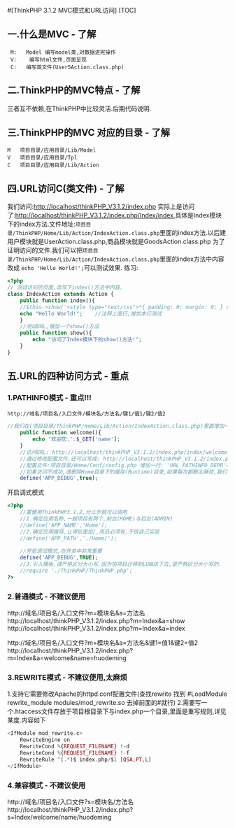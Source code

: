 #[ThinkPHP 3.1.2 MVC模式和URL访问]
[TOC]
## 一.什么是MVC - 了解
     M:   Model 编写model类,对数据进宪操作
     V:    编写html文件,页面呈现
     C:   编写类文件(User5Action.class.php)

## 二.ThinkPHP的MVC特点 - 了解
三者互不依赖,在ThinkPHP中比较灵活.后期代码说明.

## 三.ThinkPHP的MVC 对应的目录 - 了解
    M   项目目录/应用目录/Lib/Model
    V   项目目录/应用目录/Tpl
    C   项目目录/应用目录/Lib/Action

## 四.URL访问C(类文件) - 了解
我们访问:[http://localhost/thinkPHP_V3.1.2/index.php](http://localhost/thinkPHP_V3.1.2/index.php)
实际上是访问了:[http://localhost/thinkPHP_V3.1.2/index.php/Index/index](http://localhost/thinkPHP_V3.1.2/index.php/Index/index),具体是Index模块下的index方法.文件地址:`项目目录/ThinkPHP/Home/Lib/Action/IndexAction.class.php`里面的index方法.以后建用户模块就是UserAction.class.php,商品模块就是GoodsAction.class.php
为了证明访问的文件.我们可以把`项目目录/ThinkPHP/Home/Lib/Action/IndexAction.class.php`里面的index方法中内容改成 `echo 'Hello World!';`可以测试效果.
练习:
```php
<?php
// 测试访问的页面,改写下index()方法中内容.
class IndexAction extends Action {
    public function index(){
	//$this->show('<style type="text/css">*{ padding: 0; margin: 0; } div{ padding: 4px 48px;} body{ background: #fff; font-family: "微软雅黑"; color: #333;} h1{ font-size: 100px; font-weight: normal; margin-bottom: 12px; } p{ line-height: 1.8em; font-size: 36px }</style><div style="padding: 24px 48px;"> <h1>:)</h1><p>欢迎使用 <b>ThinkPHP</b>！</p></div><script type="text/javascript" src="http://tajs.qq.com/stats?sId=9347272" charset="UTF-8"></script>','utf-8');
    echo "Hello World!";    //注释上面行,增加本行测试
	}
	//测试URL,增加一个show()方法
	public function show(){
		echo "访问了Index模块下的show()方法!";
	}
}
```
## 五.URL的四种访问方式 - 重点
### 1.PATHINFO模式 - 重点!!!
    http://域名/项目名/入口文件/模块名/方法名/键1/值1/键2/值2
```php
//我们在(项目目录/ThinkPHP/Home/Lib/Action/IndexAction.class.php)里面增加一个welcome方法测试
	public function welcome(){
    	echo '欢迎您:'.$_GET['name'];
	}
    //访问URL: http://localhost/thinkPHP_V3.1.2/index.php/index/welcome?name=huodeming 完全可以访问,但我们在PHTHINFO模试下不这么访问.我们以URL: http://localhost/thinkPHP_V3.1.2/index.php/index/welcome/name/huodeming 进行访问.(键值对模式:键/值),如果有多个参数则接着写,用/隔开就行.
    //通过修改配置文件,还可以写成: http://localhost/thinkPHP_V3.1.2/index.php/Index-welcome-name-huodeming 的样子(把/改成-)
    //配置文件:项目目录/Home/Conf/config.php 增加一行: 'URL_PATHINFO_DEPR'=>'-',
    //如果访问不成功,请删除Home目录下的缓存(Runtime)目录,如果每次都删太麻烦,我们可以开启调试模式,在index.php下开启,在开发时用,正试发布后关闭.开启后不创建缓存.
    define('APP_DEBUG',true);
```
开启调式模式
```PHP
<?php
	//要便用ThinkPHP3.1.2,分三步就可以调用
	//1.确定应用名称,一般项目有两个,前台(HOME)与后台(ADMIN)
	//define('APP_NAME','Home');
	//2.确定应用路径,让得后面加/,而且必须有,不信自己实验
	//define('APP_PATH','./Home/');
	
	//开启调试模式,在开发中非常重要
	define('APP_DEBUG',TRUE);
	//3.引入模板,请严格区分大小写,因为怕项目迁移到LUNUX下去,是严格区分大小写的.
	//require './ThinkPHP/ThinkPHP.php';
?>
```
### 2.普通模式 - 不建议便用
 http://域名/项目名/入口文件?m=模块名&a=方法名
    http://localhost/thinkPHP_V3.1.2/index.php?m=Index&a=show
    http://localhost/thinkPHP_V3.1.2/index.php?m=Index&a=index

 http://域名/项目名/入口文件?m=模块名&a=方法名&键1=值1&键2=值2
    http://localhost/thinkPHP_V3.1.2/index.php?m=Index&a=welcome&name=huodeming

### 3.REWRITE模式 - 不建议便用,太麻烦
1.支持它需要修改Apache的httpd.conf配置文件(查找rewrite 找到 #LoadModule rewrite_module modules/mod_rewrite.so 去掉前面的#就行)
2.需要写一个.htaccess文件存放于项目根目录下与index.php一个目录,里面是重写规则,详见某度.内容如下
```php
<IfModule mod_rewrite.c>
	RewriteEngine on
	RewriteCond %{REQUEST_FILENAME} !-d
	RewriteCond %{REQUEST_FILENAME} !-f
	RewriteRule ^(.*)$ index.php/$1 [QSA,PT,L]
</IfModule>
```
### 4.兼容模式 - 不建议使用
 http://域名/项目名/入口文件?s=模块名/方法名
http://localhost/thinkPHP_V3.1.2/index.php?s=Index/welcome/name/huodeming






